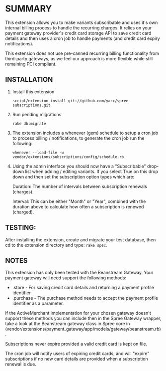 SUMMARY
=======

This extension allows you to make variants subscribable and uses it's own internal billing process to handle the recurring charges. It relies on your payment gateway provider's credit card storage API to save credit card details and then uses a cron job to handle payments (and credit card expiry notifications).

This extension does not use pre-canned recurring billing functionality from third-party gateways, as we feel our approach is more flexible while still remaining PCI compliant.
 
INSTALLATION
------------

1. Install this extension

    `script/extension install git://github.com/yacc/spree-subscriptions.git`

2. Run pending migrations

    `rake db:migrate`


3. The extension includes a whenever (gem) schedule to setup a cron job to process billing / notifications, to generate the cron job run the following:

    `whenever --load-file -w vendor/extensions/subscriptions/config/schedule.rb`
			
4. Using the admin interface you should now have a "Subscribable" drop-down list when adding / editing variants. If you select True on this drop down and then set the subscription option types which are:
	
	Duration: The number of intervals between subscription renewals (charges).
	
	Interval: This can be either "Month" or "Year", combined with the duration above to calculate how often a subscription is renewed (charged).
	
TESTING:
--------

After installing the extension, create and migrate your test database, then cd to the extension directory and type: `rake spec`.	

NOTES
-----

This extension has only been tested with the Beanstream Gateway. Your payment gateway will need support the following methods:

*	.store - For saving credit card details and returning a payment profile identifier
*	.purchase - The purchase method needs to accept the payment profile identifier as a parameter.

If the ActiveMerchant implementation for your chosen gateway doesn't support these methods you can include then in the Spree Gateway wrapper, take a look at the Beanstream gateway class in Spree core in (vendor/extensions/payment_gateway/app/models/gateway/beanstream.rb).


Subscriptions never expire provided a valid credit card is kept on file.


The cron job will notify users of expiring credit cards, and will "expire" subscriptions if no new card details are provided when a subscription renewal is due.
